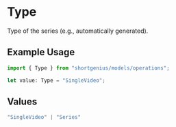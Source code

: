 # Type

Type of the series (e.g., automatically generated).

## Example Usage

```typescript
import { Type } from "shortgenius/models/operations";

let value: Type = "SingleVideo";
```

## Values

```typescript
"SingleVideo" | "Series"
```